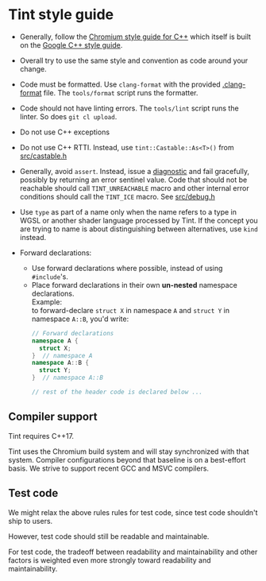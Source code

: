 # Tint style guide

* Generally, follow the [Chromium style guide for C++](https://chromium.googlesource.com/chromium/src/+/HEAD/styleguide/c++/c++.md)
  which itself is built on the [Google C++ style guide](https://google.github.io/styleguide/cppguide.html).

* Overall try to use the same style and convention as code around your change.

* Code must be formatted. Use `clang-format` with the provided [.clang-format](../.clang-format)
  file.  The `tools/format` script runs the formatter.

* Code should not have linting errors.
    The `tools/lint` script runs the linter. So does `git cl upload`.

* Do not use C++ exceptions

* Do not use C++ RTTI.
   Instead, use `tint::Castable::As<T>()` from
   [src/castable.h](../src/castable.h)

* Generally, avoid `assert`.  Instead, issue a [diagnostic](../src/diagnostic.h)
  and fail gracefully, possibly by returning an error sentinel value.
  Code that should not be reachable should call `TINT_UNREACHABLE` macro
  and other internal error conditions should call the `TINT_ICE` macro.
  See [src/debug.h](../src/debug.h)

* Use `type` as part of a name only when the name refers to a type
  in WGSL or another shader language processed by Tint.  If the concept you are
  trying to name is about distinguishing between alternatives, use `kind` instead.

* Forward declarations:
  * Use forward declarations where possible, instead of using `#include`'s.
  * Place forward declarations in their own **un-nested** namespace declarations. \
    Example: \
    to forward-declare `struct X` in namespace `A` and `struct Y`
    in namespace `A::B`, you'd write:
    ```c++
    // Forward declarations
    namespace A {
      struct X;
    }  // namespace A
    namespace A::B {
      struct Y;
    }  // namespace A::B

    // rest of the header code is declared below ...
    ```

## Compiler support

Tint requires C++17.

Tint uses the Chromium build system and will stay synchronized with that system.
Compiler configurations beyond that baseline is on a best-effort basis.
We strive to support recent GCC and MSVC compilers.

## Test code

We might relax the above rules rules for test code, since test code
shouldn't ship to users.

However, test code should still be readable and maintainable.

For test code, the tradeoff between readability and maintainability
and other factors is weighted even more strongly toward readability
and maintainability.
